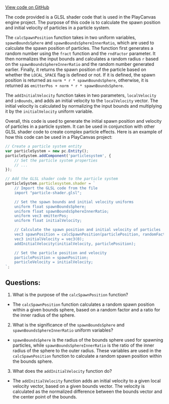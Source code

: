 [View code on GitHub](https://github.com/playcanvas/engine/src/scene/shader-lib/chunks/particle/frag/particleUpdaterSphere.js)

The code provided is a GLSL shader code that is used in the PlayCanvas engine project. The purpose of this code is to calculate the spawn position and initial velocity of particles in a particle system. 

The `calcSpawnPosition` function takes in two uniform variables, `spawnBoundsSphere` and `spawnBoundsSphereInnerRatio`, which are used to calculate the spawn position of particles. The function first generates a random number using the `fract` function and the `rndFactor` parameter. It then normalizes the input bounds and calculates a random radius `r` based on the `spawnBoundsSphereInnerRatio` and the random number generated earlier. Finally, it returns the spawn position of the particle based on whether the `LOCAL_SPACE` flag is defined or not. If it is defined, the spawn position is returned as `norm * r * spawnBoundsSphere`, otherwise, it is returned as `emitterPos + norm * r * spawnBoundsSphere`.

The `addInitialVelocity` function takes in two parameters, `localVelocity` and `inBounds`, and adds an initial velocity to the `localVelocity` vector. The initial velocity is calculated by normalizing the input bounds and multiplying it by the `initialVelocity` uniform variable.

Overall, this code is used to generate the initial spawn position and velocity of particles in a particle system. It can be used in conjunction with other GLSL shader code to create complex particle effects. Here is an example of how this code can be used in a PlayCanvas project:

```javascript
// Create a particle system entity
var particleSystem = new pc.Entity();
particleSystem.addComponent('particlesystem', {
    // Set the particle system properties
    // ...
});

// Add the GLSL shader code to the particle system
particleSystem.particlesystem.shader = `
    // Import the GLSL code from the file
    import "particle-shader.glsl";

    // Set the spawn bounds and initial velocity uniforms
    uniform float spawnBoundsSphere;
    uniform float spawnBoundsSphereInnerRatio;
    uniform vec3 emitterPos;
    uniform float initialVelocity;

    // Calculate the spawn position and initial velocity of particles
    vec3 spawnPosition = calcSpawnPosition(particlePosition, randomFactor);
    vec3 initialVelocity = vec3(0);
    addInitialVelocity(initialVelocity, particlePosition);

    // Set the particle position and velocity
    particlePosition = spawnPosition;
    particleVelocity = initialVelocity;
`;
```
## Questions: 
 1. What is the purpose of the `calcSpawnPosition` function?
- The `calcSpawnPosition` function calculates a random spawn position within a given bounds sphere, based on a random factor and a ratio for the inner radius of the sphere.

2. What is the significance of the `spawnBoundsSphere` and `spawnBoundsSphereInnerRatio` uniform variables?
- `spawnBoundsSphere` is the radius of the bounds sphere used for spawning particles, while `spawnBoundsSphereInnerRatio` is the ratio of the inner radius of the sphere to the outer radius. These variables are used in the `calcSpawnPosition` function to calculate a random spawn position within the bounds sphere.

3. What does the `addInitialVelocity` function do?
- The `addInitialVelocity` function adds an initial velocity to a given local velocity vector, based on a given bounds vector. The velocity is calculated as the normalized difference between the bounds vector and the center point of the bounds.